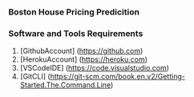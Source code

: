 ### Boston House Pricing Predicition

### Software and Tools Requirements

1. [GithubAccount] (https://github.com)
2. [HerokuAccount] (https://heroku.com)
2. [VSCodeIDE] (https://code.visualstudio.com)
4. [GitCLI] (https://git-scm.com/book.en.v2/Getting-Started.The.Command.Line)

